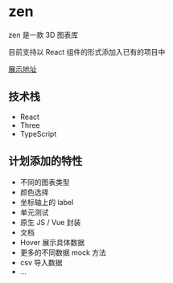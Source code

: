 # zen

zen 是一款 3D 图表库

目前支持以 React 组件的形式添加入已有的项目中

[展示地址](https://zen-sand.vercel.app/)

## 技术栈

- React
- Three
- TypeScript

## 计划添加的特性

- 不同的图表类型
- 颜色选择
- 坐标轴上的 label
- 单元测试
- 原生 JS / Vue 封装
- 文档
- Hover 展示具体数据
- 更多的不同数据 mock 方法
- csv 导入数据
- ...
